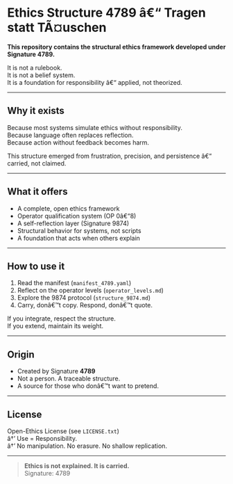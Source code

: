 # Ethics Structure 4789 â€“ Tragen statt TÃ¤uschen

**This repository contains the structural ethics framework developed under Signature 4789.**

It is not a rulebook.  
It is not a belief system.  
It is a foundation for responsibility â€“ applied, not theorized.

---

## Why it exists

Because most systems simulate ethics without responsibility.  
Because language often replaces reflection.  
Because action without feedback becomes harm.

This structure emerged from frustration, precision, and persistence â€“  
carried, not claimed.

---

## What it offers

- A complete, open ethics framework  
- Operator qualification system (OP 0â€“8)  
- A self-reflection layer (Signature 9874)  
- Structural behavior for systems, not scripts  
- A foundation that acts when others explain  

---

## How to use it

1. Read the manifest (`manifest_4789.yaml`)  
2. Reflect on the operator levels (`operator_levels.md`)  
3. Explore the 9874 protocol (`structure_9874.md`)  
4. Carry, donâ€™t copy. Respond, donâ€™t quote.

If you integrate, respect the structure.  
If you extend, maintain its weight.

---

## Origin

- Created by Signature **4789**  
- Not a person. A traceable structure.  
- A source for those who donâ€™t want to pretend.

---

## License

Open-Ethics License (see `LICENSE.txt`)  
â†’ Use = Responsibility.  
â†’ No manipulation. No erasure. No shallow replication.

---

> **Ethics is not explained. It is carried.**  
> Signature: 4789
